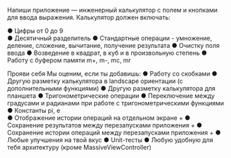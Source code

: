 Напиши приложение — инженерный калькулятор с полем и кнопками для ввода выражения. Калькулятор должен включать:

● Цифры от 0 до 9  
● Десятичный разделитель 
● Стандартные операции - умножение, деление, сложение, вычитание, получение результата 
● Очистку поля ввода 
● Возведение в квадрат, в куб и в произвольную степень 
● Работу с буфером памяти m+, m-, mc, mr 


Прояви себя
Мы оценим, если ты добавишь:
● Работу со скобками
● Другую разметку калькулятора в landscape ориентации (с дополнительными
функциями)
● Другую разметку калькулятора для планшета
● Тригонометрические операции
● Переключение между градусами и радианами при работе с
тригонометрическими функциями
● Константы pi, e  
● Отображение истории операций на отдельном экране +
● Сохранение результатов между перезапусками приложения +
● Сохранение истории операций между перезапусками приложения +
● Любые улучшения на твой вкус 
● Unit-тесты
● Любую удобную для тебя архитектуру (кроме MassiveViewController) 
